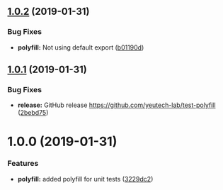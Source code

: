 ## [1.0.2](https://github.com/yeutech-lab/test-polyfill/compare/v1.0.1...v1.0.2) (2019-01-31)


### Bug Fixes

* **polyfill:** Not using default export ([b01190d](https://github.com/yeutech-lab/test-polyfill/commit/b01190d))

## [1.0.1](https://github.com/yeutech-lab/test-polyfill/compare/v1.0.0...v1.0.1) (2019-01-31)


### Bug Fixes

* **release:** GitHub release https://github.com/yeutech-lab/test-polyfill ([2bebd75](https://github.com/yeutech-lab/test-polyfill/commit/2bebd75))

# 1.0.0 (2019-01-31)


### Features

* **polyfill:** added polyfill for unit tests ([3229dc2](https://module.kopaxgroup.com/yeutech/test-polyfill/commit/3229dc2))

